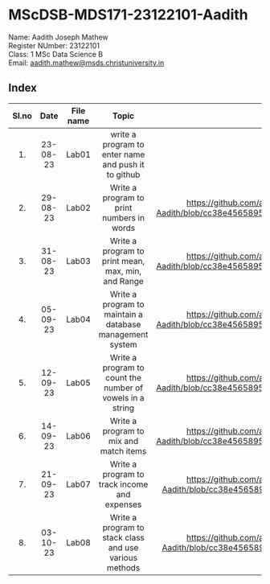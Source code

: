 # MScDSB-MDS171-23122101-Aadith

Name: Aadith Joseph Mathew  
Register NUmber: 23122101   
Class: 1 MSc Data Science B  
Email: 
aadith.mathew@msds.christuniversity.in  



## Index
|Sl.no|Date|File name|Topic|Link
|:----:|:----:|:----:|:----:|:----:|
|1.|23-08-23|Lab01|write a program to enter name and push it to github|
|2.|29-08-23|Lab02|Write a program to print numbers in words|https://github.com/aadith00/MScDSB-MDS171-23122101-Aadith/blob/cc38e456589571f3d3d97e3bcf17d714a5a84a1c/Lab02.ipynb|
|3.|31-08-23|Lab03|Write a program to print mean, max, min, and Range|https://github.com/aadith00/MScDSB-MDS171-23122101-Aadith/blob/cc38e456589571f3d3d97e3bcf17d714a5a84a1c/Lab03.ipynb|
|4.|05-09-23|Lab04|Write a program to maintain a database management system|https://github.com/aadith00/MScDSB-MDS171-23122101-Aadith/blob/cc38e456589571f3d3d97e3bcf17d714a5a84a1c/Lab04.ipynb|
|5.|12-09-23|Lab05|Write a program to count the number of vowels in a string|https://github.com/aadith00/MScDSB-MDS171-23122101-Aadith/blob/cc38e456589571f3d3d97e3bcf17d714a5a84a1c/Lab05.ipynb|
|6.|14-09-23|Lab06|Write a program to mix and match items|https://github.com/aadith00/MScDSB-MDS171-23122101-Aadith/blob/cc38e456589571f3d3d97e3bcf17d714a5a84a1c/Lab06.ipynb|
|7.|21-09-23|Lab07|Write a program to track income and expenses|https://github.com/aadith00/MScDSB-MDS171-23122101-Aadith/blob/cc38e456589571f3d3d97e3bcf17d714a5a84a1c/Lab07.py|
|8.|03-10-23|Lab08|Write a program to stack class and use various methods|https://github.com/aadith00/MScDSB-MDS171-23122101-Aadith/blob/cc38e456589571f3d3d97e3bcf17d714a5a84a1c/Lab08.py|